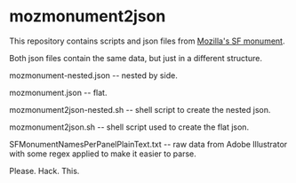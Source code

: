 mozmonument2json
================

This repository contains scripts and json files from [Mozilla's SF monument][monwiki]. 

Both json files contain the same data, but just in a different structure.

mozmonument-nested.json -- nested by side.

mozmonument.json -- flat.

mozmonument2json-nested.sh -- shell script to create the nested json.

mozmonument2json.sh -- shell script used to create the flat json.

SFMonumentNamesPerPanelPlainText.txt -- raw data from Adobe Illustrator with some regex applied to make it easier to parse.

Please. Hack. This.

[monwiki]: https://wiki.mozilla.org/Monument